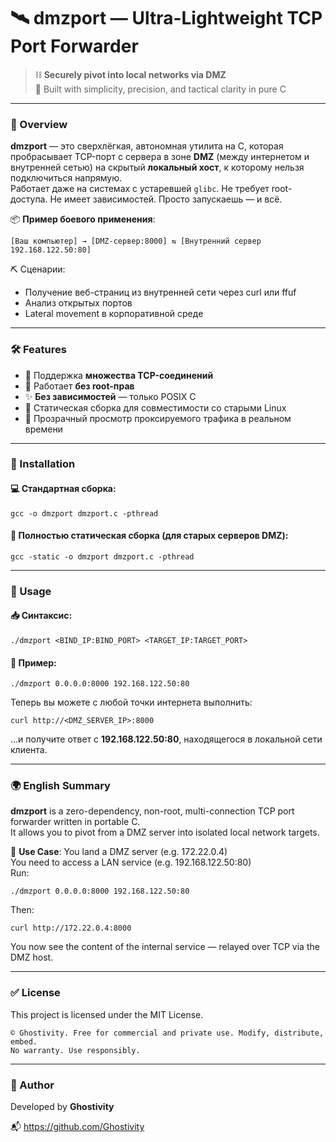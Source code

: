 # 🛰️ dmzport — Ultra-Lightweight TCP Port Forwarder

> ⛓️ **Securely pivot into local networks via DMZ**  
> 🧠 Built with simplicity, precision, and tactical clarity in pure C

---

### 📌 Overview

**dmzport** — это сверхлёгкая, автономная утилита на C, которая пробрасывает TCP-порт с сервера в зоне **DMZ** (между интернетом и внутренней сетью) на скрытый **локальный хост**, к которому нельзя подключиться напрямую.  
Работает даже на системах с устаревшей `glibc`. Не требует root-доступа. Не имеет зависимостей. Просто запускаешь — и всё.

📦 **Пример боевого применения**:
```
[Ваш компьютер] → [DMZ-сервер:8000] ⇆ [Внутренний сервер 192.168.122.50:80]
```

⛏️ Сценарии:
- Получение веб-страниц из внутренней сети через curl или ffuf
- Анализ открытых портов
- Lateral movement в корпоративной среде

---

### 🛠️ Features

- 🔁 Поддержка **множества TCP-соединений**
- 🧱 Работает **без root-прав**
- ✨ **Без зависимостей** — только POSIX C
- 🧼 Статическая сборка для совместимости со старыми Linux
- 📡 Прозрачный просмотр проксируемого трафика в реальном времени

---

### 🚀 Installation

#### 💻 Стандартная сборка:
```
gcc -o dmzport dmzport.c -pthread
```

#### 🧱 Полностью статическая сборка (для старых серверов DMZ):
```
gcc -static -o dmzport dmzport.c -pthread
```

---

### 📎 Usage

#### 📥 Синтаксис:
```
./dmzport <BIND_IP:BIND_PORT> <TARGET_IP:TARGET_PORT>
```

#### 🔁 Пример:
```
./dmzport 0.0.0.0:8000 192.168.122.50:80
```

Теперь вы можете с любой точки интернета выполнить:
```
curl http://<DMZ_SERVER_IP>:8000
```
...и получите ответ с **192.168.122.50:80**, находящегося в локальной сети клиента.

---

### 🌍 English Summary

**dmzport** is a zero-dependency, non-root, multi-connection TCP port forwarder written in portable C.  
It allows you to pivot from a DMZ server into isolated local network targets.

📌 **Use Case**:
You land a DMZ server (e.g. 172.22.0.4)  
You need to access a LAN service (e.g. 192.168.122.50:80)  
Run:
```
./dmzport 0.0.0.0:8000 192.168.122.50:80
```

Then:
```
curl http://172.22.0.4:8000
```

You now see the content of the internal service — relayed over TCP via the DMZ host.

---

### ✅ License

This project is licensed under the MIT License.

```
© Ghostivity. Free for commercial and private use. Modify, distribute, embed.
No warranty. Use responsibly.
```

---

### 🤝 Author

Developed by **Ghostivity**

📬 https://github.com/Ghostivity

